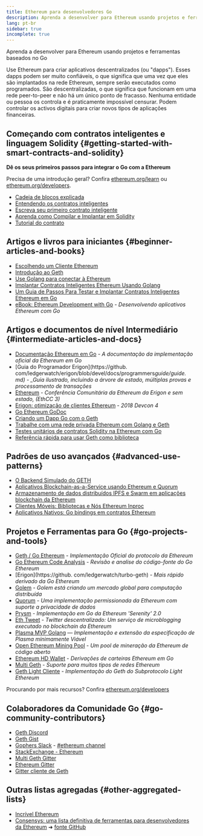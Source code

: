 ```yaml
---
title: Ethereum para desenvolvedores Go
description: Aprenda a desenvolver para Ethereum usando projetos e ferramentas baseados no Go
lang: pt-br
sidebar: true
incomplete: true
---
```


<div class="featured">Aprenda a desenvolver para Ethereum usando projetos e ferramentas baseados no Go</div>

Use Ethereum para criar aplicativos descentralizados (ou "dapps"). Esses dapps podem ser muito confiáveis, o que significa que uma vez que eles são implantados na rede Ethereum, sempre serão executados como programados. São descentralizadas, o que significa que funcionam em uma rede peer-to-peer e não há um único ponto de fracasso. Nenhuma entidade ou pessoa os controla e é praticamente impossível censurar. Podem controlar os activos digitais para criar novos tipos de aplicações financeiras.

## Começando com contratos inteligentes e linguagem Solidity {#getting-started-with-smart-contracts-and-solidity}

**Dê os seus primeiros passos para integrar o Go com a Ethereum**

Precisa de uma introdução geral? Confira [ethereum.org/learn](/learn/) ou [ethereum.org/developers](/developers/).

- [Cadeia de blocos explicada](https://kauri.io/article/d55684513211466da7f8cc03987607d5/blockchain-explained)
- [Entendendo os contratos inteligentes](https://kauri.io/article/e4f66c6079e74a4a9b532148d3158188/ethereum-101-part-5-the-smart-contract)
- [Escreva seu primeiro contrato inteligente](https://kauri.io/article/124b7db1d0cf4f47b414f8b13c9d66e2/remix-ide-your-first-smart-contract)
- [Aprenda como Compilar e Implantar em Solidity](https://kauri.io/article/973c5f54c4434bb1b0160cff8c695369/understanding-smart-contract-compilation-and-deployment)
- [Tutorial do contrato](https://github.com/ethereum/go-ethereum/wiki/Contract-Tutorial)

## Artigos e livros para iniciantes {#beginner-articles-and-books}

- [Escolhendo um Cliente Ethereum](https://www.trufflesuite.com/docs/truffle/reference/choosing-an-ethereum-client)
- [Introdução ao Geth](https://medium.com/@tzhenghao/getting-started-with-geth-c1a30b8d6458)
- [Use Golang para conectar à Ethereum](https://www.youtube.com/watch?v=-7uChuO_VzM)
- [Implantar Contratos Inteligentes Ethereum Usando Golang](https://www.youtube.com/watch?v=pytGqQmDslE)
- [Um Guia de Passos Para Testar e Implantar Contratos Inteligentes Ethereum em Go](https://hackernoon.com/a-step-by-step-guide-to-testing-and-deploying-ethereum-smart-contracts-in-go-9fc34b178d78)
- [eBook: Ethereum Development with Go](https://goethereumbook.org/) - _Desenvolvendo aplicativos Ethereum com Go_

## Artigos e documentos de nível Intermediário {#intermediate-articles-and-docs}

- [Documentação Ethereum em Go](https://geth.ethereum.org/docs/) - _A documentação da implementação oficial da Ethereum em Go_
- [Guia do Programador Erigon](https://github. com/ledgerwatch/erigon/blob/devel/docs/programmers*guide/guide. md) - \_Guia ilustrado, incluindo a árvore de estado, múltiplas provas e processamento de transações*
- [Ethereum](https://youtu.be/3-Mn7OckSus?t=394) - _Conferência Comunitária da Ethereum da Erigon e sem estado, (EthCC 3)_
- [Erigon: otimização de clientes Ethereum](https://www.youtube.com/watch?v=CSpc1vZQW2Q) - _2018 Devcon 4_
- [Go Ethereum GoDoc](https://godoc.org/github.com/ethereum/go-ethereum)
- [Criando um Dapp Go com o Geth](https://kauri.io/#collections/A%20Hackathon%20Survival%20Guide/creating-a-dapp-in-go-with-geth/)
- [Trabalhe com uma rede privada Ethereum com Golang e Geth](https://myhsts.org/tutorial-learn-how-to-work-with-ethereum-private-network-with-golang-with-geth.php)
- [Testes unitários de contratos Solidity na Ethereum com Go](https://medium.com/coinmonks/unit-testing-solidity-contracts-on-ethereum-with-go-3cc924091281)
- [Referência rápida para usar Geth como biblioteca](https://medium.com/coinmonks/web3-go-part-1-31c68c68e20e)

## Padrões de uso avançados {#advanced-use-patterns}

- [O Backend Simulado do GETH](https://kauri.io/#collections/An%20ethereum%20test%20toolkit%20in%20Go/the-geth-simulated-backend/#_top)
- [Aplicativos Blockchain-as-a-Service usando Ethereum e Quorum](https://blockchain.dcwebmakers.com/blockchain-as-a-service-apps-using-ethereum-and-quorum.html)
- [Armazenamento de dados distribuídos IPFS e Swarm em aplicações blockchain da Ethereum](https://blockchain.dcwebmakers.com/work-with-distributed-storage-ipfs-and-swarm-in-ethereum.html)
- [Clientes Móveis: Bibliotecas e Nós Ethereum Inproc](https://github.com/ethereum/go-ethereum/wiki/Mobile-Clients:-Libraries-and-Inproc-Ethereum-Nodes)
- [Aplicativos Nativos: Go bindings em contratos Ethereum](https://github.com/ethereum/go-ethereum/wiki/Native-DApps:-Go-bindings-to-Ethereum-contracts)

## Projetos e Ferramentas para Go {#go-projects-and-tools}

- [Geth / Go Ethereum](https://github.com/ethereum/go-ethereum) - _Implementação Oficial do protocolo da Ethereum_
- [Go Ethereum Code Analysis](https://github.com/ZtesoftCS/go-ethereum-code-analysis) - _Revisão e analise do código-fonte do Go Ethereum_
- [Erigon](https://github. com/ledgerwatch/turbo-geth) - _Mais rápido derivado da Go Ethereum_
- [Golem](https://github.com/golemfactory/golem) - _Golem está criando um mercado global para computação distribuída_
- [Quorum](https://github.com/jpmorganchase/quorum) - _Uma implementação permissionada da Ethereum com suporte a privacidade de dados_
- [Prysm](https://github.com/prysmaticlabs/prysm) - _Implementação em Go da Ethereum 'Serenity' 2.0_
- [Eth Tweet](https://github.com/yep/eth-tweet) - _Twitter descentralizado: Um serviço de microblogging executado no blockchain da Ethereum_
- [Plasma MVP Golang](https://github.com/kyokan/plasma) — _Implementação e extensão da especificação de Plasma minimamente Viável_
- [Open Ethereum Mining Pool](https://github.com/sammy007/open-ethereum-pool) - _Um pool de mineração da Ethereum de código aberto_
- [Ethereum HD Wallet](https://github.com/miguelmota/go-ethereum-hdwallet) - _Derivações de carteiras Ethereum em Go_
- [Multi Geth](https://github.com/multi-geth/multi-geth) - _Suporte para muitos tipos de redes Ethereum_
- [Geth Light Cliente](https://github.com/zsfelfoldi/go-ethereum/wiki/Geth-Light-Client) - _Implementação do Geth do Subprotocolo Light Ethereum_

Procurando por mais recursos? Confira [ethereum.org/developers](/developers/)

## Colaboradores da Comunidade Go {#go-community-contributors}

- [Geth Discord](https://discordapp.com/invite/nthXNEv)
- [Geth Gist](https://gitter.im/ethereum/go-ethereum)
- [Gophers Slack](https://invite.slack.golangbridge.org/) - [#ethereum channel](https://gophers.slack.com/messages/C9HP1S9V2)
- [StackExchange - Ethereum](https://ethereum.stackexchange.com/)
- [Multi Geth Gitter](https://gitter.im/ethoxy/multi-geth)
- [Ethereum Gitter](https://gitter.im/ethereum/home)
- [Gitter cliente de Geth](https://gitter.im/ethereum/light-client)

## Outras listas agregadas {#other-aggregated-lists}

- [Incrível Ethereum](https://github.com/btomashvili/awesome-ethereum)
- [Consensys: uma lista definitiva de ferramentas para desenvolvedores da Ethereum](https://media.consensys.net/an-definitive-list-of-ethereum-developer-tools-2159ce865974) ➜ [fonte GitHub](https://github.com/ConsenSys/ethereum-developer-tools-list)
